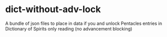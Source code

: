 # dict-without-adv-lock
A bundle of json files to place in data if you and unlock Pentacles entries in Dictionary of Spirits only reading (no advancement blocking)
